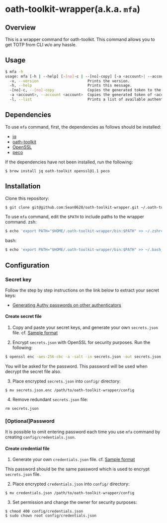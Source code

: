 # oath-toolkit-wrapper(a.k.a. `mfa`)
## Overview
This is a wrapper command for oath-toolkit. This command allows you to get TOTP from CLI w/o any hassle.

## Usage
```sh
$ mfa -h
usage: mfa [-h | --help] [-[no]-c | --[no]-copy] [-a <account>| --account <account>] [-l]
  -v, --version                      Prints the version.
  -h, --help                         Prints this message.
  -[no]-c, --[no]-copy               Copies the generated token to the Clipboard.(default)
  -a <account>, --account <account>  Copies the generated token of <account> to the Clipboard.
  -l, --list                         Prints a list of available authenticator accounts.
```

## Dependencies
To use `mfa` command, first, the dependencies as follows should be installed:

- [jq](https://github.com/stedolan/jq)
- [oath-toolkit](https://gitlab.com/oath-toolkit/oath-toolkit/tree/master)
- [OpenSSL](https://www.openssl.org/)
- [peco](https://github.com/peco/peco)

If the dependencies have not been installed, run the following:

```
$ brew install jq oath-toolkit openssl@1.1 peco
```

## Installation
Clone this repository:

```sh
$ git clone git@github.com:Sean0628/oath-toolkit-wrapper.git ~/.oath-toolkit-wrapper
```

To use `mfa` command, edit the `$PATH` to include paths to the wrapper command.
zsh:
```sh
$ echo 'export PATH="$HOME/.oath-toolkit-wrapper/bin:$PATH" >> ~/.zshrc
```

bash:
```sh
$ echo 'export PATH="$HOME/.oath-toolkit-wrapper/bin:$PATH" >> ~/.bash_profile
```

## Configuration
### Secret key
Follow the step by step instructions on the link below to extract your secret keys:
- [Generating Authy passwords on other authenticators](https://gist.github.com/gboudreau/94bb0c11a6209c82418d01a59d958c93#ok-thats-nice-but-i-want-to-get-rid-of-authy-now)

#### Create secret file
1. Copy and paste your secret keys, and generate your own `secrets.json` file. cf. [Sample format](https://github.com/Sean0628/oath-toolkit-wrapper/blob/main/tmp/secrets.sample.json)

2. Encrypt `secrets.json` with OpenSSL for security purposes. Run the following:
```sh
$ openssl enc -aes-256-cbc -a -salt -in secrets.json -out secrets.json.enc
```

You will be asked for the password. This password will be used when decrypt the secret file also.

3. Place encrypted `secrets.json` into `config/` directory:
```
$ mv secrets.json.enc /path/to/oath-toolkit-wrapper/config
```

4. Remove redundant `secrets.json` file:
```
rm secrets.json
```

### [Optional]Password
It is possible to omit entering password each time you use `mfa` command by creating `config/credentials.json`.

#### Create credential file
1. Generate your own `credentials.json` file. cf. [Sample format](https://github.com/Sean0628/oath-toolkit-wrapper/blob/main/tmp/credentials.sample.json) 

This password should be the same password which is used to encrypt `secrets.json` file.

2. Place encrypted `credentials.json` into `config/` directory:
```
$ mv credentials.json /path/to/oath-toolkit-wrapper/config
```

3. Set permission and change the owner for security purposes:
```
$ chmod 400 config/credentials.json
$ sudo chown root config/credentials.json
```
